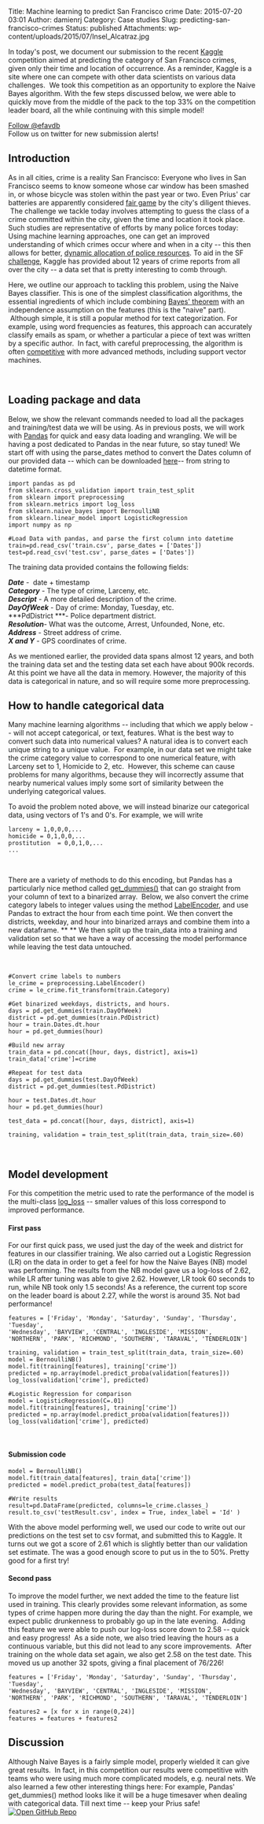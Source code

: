 Title: Machine learning to predict San Francisco crime
Date: 2015-07-20 03:01
Author: damienrj
Category: Case studies
Slug: predicting-san-francisco-crimes
Status: published
Attachments: wp-content/uploads/2015/07/Insel_Alcatraz.jpg

In today's post, we document our submission to the recent [Kaggle](https://www.kaggle.com/c/sf-crime) competition aimed at predicting the category of San Francisco crimes, given only their time and location of occurrence. As a reminder, Kaggle is a site where one can compete with other data scientists on various data challenges.  We took this competition as an opportunity to explore the Naive Bayes algorithm. With the few steps discussed below, we were able to quickly move from the middle of the pack to the top 33% on the competition leader board, all the while continuing with this simple model!

  
[Follow @efavdb](http://twitter.com/efavdb)  
Follow us on twitter for new submission alerts!

Introduction
------------

As in all cities, crime is a reality San Francisco: Everyone who lives in San Francisco seems to know someone whose car window has been smashed in, or whose bicycle was stolen within the past year or two. Even Prius' car batteries are apparently considered [fair game](http://abc7news.com/news/exclusive-car-battery-thefts-from-hybrid-cars-on-the-rise-in-san-francisco-/725532/) by the city's diligent thieves.  The challenge we tackle today involves attempting to guess the class of a crime committed within the city, given the time and location it took place. Such studies are representative of efforts by many police forces today: Using machine learning approaches, one can get an improved understanding of which crimes occur where and when in a city -- this then allows for better, [dynamic allocation of police resources](http://www.forbes.com/sites/emc/2014/06/03/data-analysis-helps-police-departments-fight-crime/). To aid in the SF [challenge](https://www.kaggle.com/c/sf-crime), Kaggle has provided about 12 years of crime reports from all over the city -- a data set that is pretty interesting to comb through.

Here, we outline our approach to tackling this problem, using the Naive Bayes classifier. This is one of the simplest classification algorithms, the essential ingredients of which include combining [Bayes' theorem](https://en.wikipedia.org/wiki/Bayes%27_theorem "Bayes' theorem") with an independence assumption on the features (this is the "naive" part).  Although simple, it is still a popular method for text categorization. For example, using word frequencies as features, this approach can accurately classify emails as spam, or whether a particular a piece of text was written by a specific author.  In fact, with careful preprocessing, the algorithm is often [competitive](http://people.csail.mit.edu/jrennie/papers/icml03-nb.pdf) with more advanced methods, including support vector machines.

 

**Loading package and data**
----------------------------

Below, we show the relevant commands needed to load all the packages and training/test data we will be using. As in previous posts, we will work with [Pandas](http://pandas.pydata.org/) for quick and easy data loading and wrangling. We will be having a post dedicated to Pandas in the near future, so stay tuned! We start off with using the parse_dates method to convert the Dates column of our provided data -- which can be downloaded [here](https://www.kaggle.com/c/sf-crime/data)-- from string to datetime format.

```  
import pandas as pd  
from sklearn.cross_validation import train_test_split  
from sklearn import preprocessing  
from sklearn.metrics import log_loss  
from sklearn.naive_bayes import BernoulliNB  
from sklearn.linear_model import LogisticRegression  
import numpy as np

#Load Data with pandas, and parse the first column into datetime  
train=pd.read_csv('train.csv', parse_dates = ['Dates'])  
test=pd.read_csv('test.csv', parse_dates = ['Dates'])  
```

The training data provided contains the following fields:

***Date*** -  date + timestamp  
***Category*** - The type of crime, Larceny, etc.  
***Descript*** - A more detailed description of the crime.  
***DayOfWeek*** - Day of crime: Monday, Tuesday, etc.  
***PdDistrict ***- Police department district.  
***Resolution***- What was the outcome, Arrest, Unfounded, None, etc.  
***Address*** - Street address of crime.  
***X and Y*** - GPS coordinates of crime.

As we mentioned earlier, the provided data spans almost 12 years, and both the training data set and the testing data set each have about 900k records. At this point we have all the data in memory. However, the majority of this data is categorical in nature, and so will require some more preprocessing.

How to handle categorical data
------------------------------

Many machine learning algorithms -- including that which we apply below -- will not accept categorical, or text, features. What is the best way to convert such data into numerical values? A natural idea is to convert each unique string to a unique value.  For example, in our data set we might take the crime category value to correspond to one numerical feature, with Larceny set to 1, Homicide to 2, etc.  However, this scheme can cause problems for many algorithms, because they will incorrectly assume that nearby numerical values imply some sort of similarity between the underlying categorical values.

To avoid the problem noted above, we will instead binarize our categorical data, using vectors of 1's and 0's. For example, we will write

    larceny = 1,0,0,0,...
    homicide = 0,1,0,0,...
    prostitution  = 0,0,1,0,...
    ...

 

There are a variety of methods to do this encoding, but Pandas has a particularly nice method called [get_dummies()](http://pandas.pydata.org/pandas-docs/version/0.13.1/generated/pandas.get_dummies.html) that can go straight from your column of text to a binarized array.  Below, we also convert the crime category labels to integer values using the method [LabelEncoder](http://scikit-learn.org/stable/modules/generated/sklearn.preprocessing.LabelEncoder.html), and use Pandas to extract the hour from each time point. We then convert the districts, weekday, and hour into binarized arrays and combine them into a new dataframe. ** ** We then split up the train_data into a training and validation set so that we have a way of accessing the model performance while leaving the test data untouched.

 

```  
#Convert crime labels to numbers  
le_crime = preprocessing.LabelEncoder()  
crime = le_crime.fit_transform(train.Category)

#Get binarized weekdays, districts, and hours.  
days = pd.get_dummies(train.DayOfWeek)  
district = pd.get_dummies(train.PdDistrict)  
hour = train.Dates.dt.hour  
hour = pd.get_dummies(hour)

#Build new array  
train_data = pd.concat([hour, days, district], axis=1)  
train_data['crime']=crime

#Repeat for test data  
days = pd.get_dummies(test.DayOfWeek)  
district = pd.get_dummies(test.PdDistrict)

hour = test.Dates.dt.hour  
hour = pd.get_dummies(hour)

test_data = pd.concat([hour, days, district], axis=1)

training, validation = train_test_split(train_data, train_size=.60)  
```

 

**Model development**
---------------------

For this competition the metric used to rate the performance of the model is the multi-class [log_loss](http://scikit-learn.org/stable/modules/generated/sklearn.metrics.log_loss.html) -- smaller values of this loss correspond to improved performance.

#### First pass

For our first quick pass, we used just the day of the week and district for features in our classifier training. We also carried out a Logistic Regression (LR) on the data in order to get a feel for how the Naive Bayes (NB) model was performing. The results from the NB model gave us a log-loss of 2.62, while LR after tuning was able to give 2.62. However, LR took 60 seconds to run, while NB took only 1.5 seconds! As a reference, the current top score on the leader board is about 2.27, while the worst is around 35. Not bad performance!

```  
features = ['Friday', 'Monday', 'Saturday', 'Sunday', 'Thursday', 'Tuesday',  
'Wednesday', 'BAYVIEW', 'CENTRAL', 'INGLESIDE', 'MISSION',  
'NORTHERN', 'PARK', 'RICHMOND', 'SOUTHERN', 'TARAVAL', 'TENDERLOIN']

training, validation = train_test_split(train_data, train_size=.60)  
model = BernoulliNB()  
model.fit(training[features], training['crime'])  
predicted = np.array(model.predict_proba(validation[features]))  
log_loss(validation['crime'], predicted)

#Logistic Regression for comparison  
model = LogisticRegression(C=.01)  
model.fit(training[features], training['crime'])  
predicted = np.array(model.predict_proba(validation[features]))  
log_loss(validation['crime'], predicted)

```

 

#### Submission code

```  
model = BernoulliNB()  
model.fit(train_data[features], train_data['crime'])  
predicted = model.predict_proba(test_data[features])

#Write results  
result=pd.DataFrame(predicted, columns=le_crime.classes_)  
result.to_csv('testResult.csv', index = True, index_label = 'Id' )  
```

With the above model performing well, we used our code to write out our predictions on the test set to csv format, and submitted this to Kaggle. It turns out we got a score of 2.61 which is slightly better than our validation set estimate. The was a good enough score to put us in the to 50%. Pretty good for a first try!

#### Second pass

To improve the model further, we next added the time to the feature list used in training. This clearly provides some relevant information, as some types of crime happen more during the day than the night. For example, we expect public drunkenness to probably go up in the late evening.  Adding this feature we were able to push our log-loss score down to 2.58 -- quick and easy progress!  As a side note, we also tried leaving the hours as a continuous variable, but this did not lead to any score improvements.  After training on the whole data set again, we also get 2.58 on the test date. This moved us up another 32 spots, giving a final placement of 76/226!

```  
features = ['Friday', 'Monday', 'Saturday', 'Sunday', 'Thursday', 'Tuesday',  
'Wednesday', 'BAYVIEW', 'CENTRAL', 'INGLESIDE', 'MISSION',  
'NORTHERN', 'PARK', 'RICHMOND', 'SOUTHERN', 'TARAVAL', 'TENDERLOIN']

features2 = [x for x in range(0,24)]  
features = features + features2  
```

Discussion
----------

Although Naive Bayes is a fairly simple model, properly wielded it can give great results.  In fact, in this competition our results were competitive with teams who were using much more complicated models, e.g. neural nets. We also learned a few other interesting things here: For example, Pandas' get_dummies() method looks like it will be a huge timesaver when dealing with categorical data. Till next time -- keep your Prius safe!  
[![Open GitHub Repo](http://efavdb.com/wp-content/uploads/2015/03/GitHub_Logo.png)](https://github.com/EFavDB/SF-Crime "GitHub Repo")

